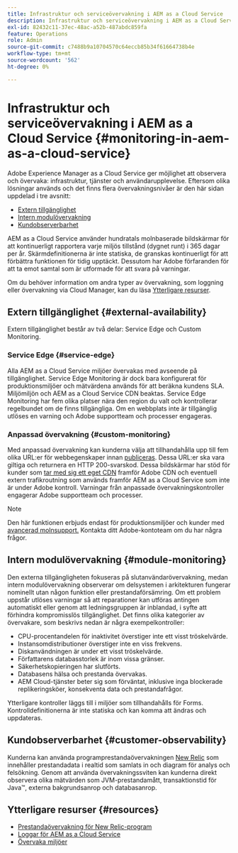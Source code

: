 ```yaml
---
title: Infrastruktur och serviceövervakning i AEM as a Cloud Service
description: Infrastruktur och serviceövervakning i AEM as a Cloud Service
exl-id: 82432c11-37ec-48ac-a52b-487abdc859fa
feature: Operations
role: Admin
source-git-commit: c7488b9a10704570c64eccb85b34f61664738b4e
workflow-type: tm+mt
source-wordcount: '562'
ht-degree: 0%

---
```


# Infrastruktur och serviceövervakning i AEM as a Cloud Service {#monitoring-in-aem-as-a-cloud-service}

Adobe Experience Manager as a Cloud Service ger möjlighet att observera och övervaka: infrastruktur, tjänster och användarupplevelse. Eftersom olika lösningar används och det finns flera övervakningsnivåer är den här sidan uppdelad i tre avsnitt:

* [Extern tillgänglighet](#external-availability)
* [Intern modulövervakning](#module-monitoring)
* [Kundobserverbarhet](#customer-observability)

AEM as a Cloud Service använder hundratals molnbaserade bildskärmar för att kontinuerligt rapportera varje miljös tillstånd (dygnet runt) i 365 dagar per år. Skärmdefinitionerna är inte statiska, de granskas kontinuerligt för att förbättra funktionen för tidig upptäckt. Dessutom har Adobe förfaranden för att ta emot samtal som är utformade för att svara på varningar.

Om du behöver information om andra typer av övervakning, som loggning eller övervakning via Cloud Manager, kan du läsa [Ytterligare resurser](#resources).

## Extern tillgänglighet {#external-availability}

Extern tillgänglighet består av två delar: Service Edge och Custom Monitoring.

### Service Edge {#service-edge}

Alla AEM as a Cloud Service miljöer övervakas med avseende på tillgänglighet. Service Edge Monitoring är dock bara konfigurerat för produktionsmiljöer och mätvärdena används för att beräkna kundens SLA. Miljömiljön och AEM as a Cloud Service CDN beaktas. Service Edge Monitoring har fem olika platser nära den region du valt och kontrollerar regelbundet om de finns tillgängliga. Om en webbplats inte är tillgänglig utlöses en varning och Adobe supportteam och processer engageras.

### Anpassad övervakning {#custom-monitoring}

Med anpassad övervakning kan kunderna välja att tillhandahålla upp till fem olika URL:er för webbegenskaper innan [publiceras](/help/journey-migration/go-live.md). Dessa URL:er ska vara giltiga och returnera en HTTP 200-svarskod. Dessa bildskärmar har stöd för kunder som [tar med sig ett eget CDN](/help/implementing/dispatcher/cdn.md#point-to-point-CDN) framför Adobe CDN och eventuell extern trafikroutning som används framför AEM as a Cloud Service som inte är under Adobe kontroll. Varningar från anpassade övervakningskontroller engagerar Adobe supportteam och processer.

>[!NOTE]
>
> Den här funktionen erbjuds endast för produktionsmiljöer och kunder med [avancerad molnsupport.](https://experienceleague.adobe.com/docs/support-resources/data-sheets/overview.html#support-add-ons) Kontakta ditt Adobe-kontoteam om du har några frågor.

## Intern modulövervakning {#module-monitoring}

Den externa tillgängligheten fokuseras på slutanvändarövervakning, medan intern modulövervakning observerar om delsystemen i arkitekturen fungerar nominellt utan någon funktion eller prestandaförsämring. Om ett problem uppstår utlöses varningar så att reparationer kan utföras antingen automatiskt eller genom att ledningsgruppen är inblandad, i syfte att förhindra kompromisslös tillgänglighet. Det finns olika kategorier av övervakare, som beskrivs nedan är några exempelkontroller:

* CPU-procentandelen för inaktivitet överstiger inte ett visst tröskelvärde.
* Instansomdistributioner överstiger inte en viss frekvens.
* Diskanvändningen är under ett visst tröskelvärde.
* Författarens databasstorlek är inom vissa gränser.
* Säkerhetskopieringen har slutförts.
* Databasens hälsa och prestanda övervakas.
* AEM Cloud-tjänster beter sig som förväntat, inklusive inga blockerade replikeringsköer, konsekventa data och prestandafrågor.

Ytterligare kontroller läggs till i miljöer som tillhandahålls för Forms. Kontrolldefinitionerna är inte statiska och kan komma att ändras och uppdateras.

## Kundobserverbarhet {#customer-observability}

Kunderna kan använda programprestandaövervakningen [New Relic](https://experienceleague.adobe.com/docs/experience-manager-cloud-service/content/implementing/using-cloud-manager/user-access-new-relic.html) som innehåller prestandadata i realtid som samlats in och diagram för analys och felsökning. Genom att använda övervakningssviten kan kunderna direkt observera olika mätvärden som JVM-prestandamått, transaktionstid för Java™, externa bakgrundsanrop och databasanrop.

## Ytterligare resurser {#resources}

* [Prestandaövervakning för New Relic-program](https://experienceleague.adobe.com/docs/experience-manager-cloud-service/content/implementing/using-cloud-manager/user-access-new-relic.html)
* [Loggar för AEM as a Cloud Service](https://experienceleague.adobe.com/docs/experience-manager-cloud-service/content/implementing/developing/logging.html)
* [Övervaka miljöer](https://experienceleague.adobe.com/docs/experience-manager-cloud-manager/content/using/monitoring-environments.html)
